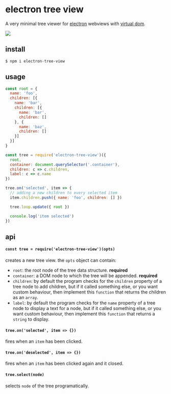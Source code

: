 # electron tree view
A very minimal tree viewer for [electron](http://electron.atom.io/) webviews with [virtual dom](https://github.com/Matt-Esch/virtual-dom).

![](https://media.giphy.com/media/3o6ozmXesqgxoS4n0A/giphy.gif)

## install
```
$ npm i electron-tree-view
```

## usage
``` js
const root = {
  name: 'foo',
  children: [{
    name: 'bar',
    children: [{
      name: 'bar',
      children: []
    }, {
      name: 'baz',
      children: []
    }]
  }]
}

const tree = require('electron-tree-view')({
  root,
  container: document.querySelector('.container'),
  children: c => c.children,
  label: c => c.name
})

tree.on('selected', item => {
  // adding a new children to every selected item
  item.children.push({ name: 'foo', children: [] })

  tree.loop.update({ root })

  console.log('item selected')
})
```

## api
#### `const tree = require('electron-tree-view')(opts)`
creates a new tree view. the `opts` object can contain:
- `root`: the root node of the tree data structure. **required**
- `container`: a DOM node to which the tree will be appended. **required**
- `children`: by default the program checks for the `children` property of a tree node to add children, but if it called something else, or you want custom behaviour, then implement this `function` that returns the children as an `array`.
- `label`: by default the program checks for the `name` property of a tree node to display a text for a node, but if it called something else, or you want custom behaviour, then implement this `function` that returns a `string` to display.

#### `tree.on('selected', item => {})`
fires when an `item` has been clicked.

#### `tree.on('deselected', item => {})`
fires when an `item` has been clicked again and it closed.

#### `tree.select(node)`
selects `node` of the tree programatically.
